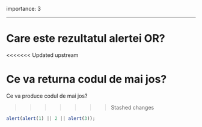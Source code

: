 importance: 3

---

# Care este rezultatul alertei OR?
<<<<<<< Updated upstream

Ce va returna codul de mai jos?
=======

Ce va produce codul de mai jos?

>>>>>>> Stashed changes

```js
alert(alert(1) || 2 || alert(3));
```
